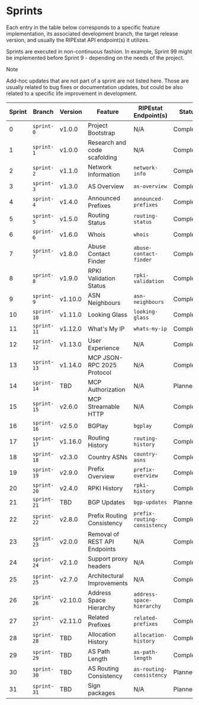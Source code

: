 # Sprints

Each entry in the table below corresponds to a specific feature implementation,
its associated development branch, the target release version, and usually the
RIPEstat API endpoint(s) it utilizes.

Sprints are executed in non-continuous fashion. In example, Sprint 99 might be
implemented before Sprint 9 - depending on the needs of the project.

> [!NOTE]
> Add-hoc updates that are not part of a sprint are not listed here. Those are
> usually related to bug fixes or documentation updates, but could be also
> related to a specific life improvement in development.

| Sprint | Branch      | Version | Feature                       | RIPEstat Endpoint(s)         | Status    |
| ------ | ----------- | ------- | ----------------------------- | ---------------------------- | --------- |
| 0      | `sprint-0`  | v1.0.0  | Project Bootstrap             | N/A                          | Completed |
| 1      | `sprint-1`  | v1.0.0  | Research and code scafolding  | N/A                          | Completed |
| 2      | `sprint-2`  | v1.1.0  | Network Information           | `network-info`               | Completed |
| 3      | `sprint-3`  | v1.3.0  | AS Overview                   | `as-overview`                | Completed |
| 4      | `sprint-4`  | v1.4.0  | Announced Prefixes            | `announced-prefixes`         | Completed |
| 5      | `sprint-5`  | v1.5.0  | Routing Status                | `routing-status`             | Completed |
| 6      | `sprint-6`  | v1.6.0  | Whois                         | `whois`                      | Completed |
| 7      | `sprint-7`  | v1.8.0  | Abuse Contact Finder          | `abuse-contact-finder`       | Completed |
| 8      | `sprint-8`  | v1.9.0  | RPKI Validation Status        | `rpki-validation`            | Completed |
| 9      | `sprint-9`  | v1.10.0 | ASN Neighbours                | `asn-neighbours`             | Completed |
| 10     | `sprint-10` | v1.11.0 | Looking Glass                 | `looking-glass`              | Completed |
| 11     | `sprint-11` | v1.12.0 | What's My IP                  | `whats-my-ip`                | Completed |
| 12     | `sprint-12` | v1.13.0 | User Experience               | N/A                          | Completed |
| 13     | `sprint-13` | v1.14.0 | MCP JSON-RPC 2025 Protocol    | N/A                          | Completed |
| 14     | `sprint-14` | TBD     | MCP Authorization             | N/A                          | Planned   |
| 15     | `sprint-15` | v2.6.0  | MCP Streamable HTTP           | N/A                          | Completed |
| 16     | `sprint-16` | v2.5.0  | BGPlay                        | `bgplay`                     | Completed |
| 17     | `sprint-17` | v1.16.0 | Routing History               | `routing-history`            | Completed |
| 18     | `sprint-18` | v2.3.0  | Country ASNs                  | `country-asns`               | Completed |
| 19     | `sprint-19` | v2.9.0  | Prefix Overview               | `prefix-overview`            | Completed |
| 20     | `sprint-20` | v2.4.0  | RPKI History                  | `rpki-history`               | Completed |
| 21     | `sprint-21` | TBD     | BGP Updates                   | `bgp-updates`                | Planned   |
| 22     | `sprint-22` | v2.8.0  | Prefix Routing Consistency    | `prefix-routing-consistency` | Completed |
| 23     | `sprint-23` | v2.0.0  | Removal of REST API Endpoints | N/A                          | Completed |
| 24     | `sprint-24` | v2.1.0  | Support proxy headers         | N/A                          | Completed |
| 25     | `sprint-25` | v2.7.0  | Architectural Improvements    | N/A                          | Completed |
| 26     | `sprint-26` | v2.10.0 | Address Space Hierarchy       | `address-space-hierarchy`    | Completed |
| 27     | `sprint-27` | v2.11.0 | Related Prefixes              | `related-prefixes`           | Completed |
| 28     | `sprint-28` | TBD     | Allocation History            | `allocation-history`         | Completed |
| 29     | `sprint-29` | TBD     | AS Path Length                | `as-path-length`             | Completed |
| 30     | `sprint-30` | TBD     | AS Routing Consistency        | `as-routing-consistency`     | Planned   |
| 31     | `sprint-31` | TBD     | Sign packages                 | N/A                          | Planned   |
